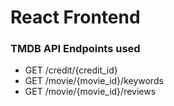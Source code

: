 # React Frontend

### TMDB API Endpoints used

- GET /credit/{credit_id}
- GET /movie/{movie_id}/keywords
- GET /movie/{movie_id}/reviews
